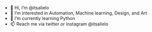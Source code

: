 - 👋 Hi, I’m @itsalielo
- 👀 I’m interested in Automation, Machine learning, Design, and Art
- 🌱 I’m currently learning Python
- 📫 Reach me via twitter or instagram @itsalielo

<!---
itsalielo/itsalielo is a ✨ special ✨ repository because its `README.md` (this file) appears on your GitHub profile.
You can click the Preview link to take a look at your changes.
--->
